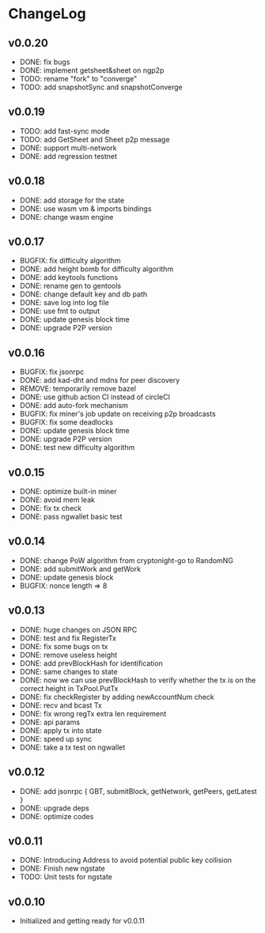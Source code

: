 # ChangeLog

## v0.0.20

- DONE: fix bugs
- DONE: implement getsheet&sheet on ngp2p
- TODO: rename "fork" to "converge"
- TODO: add snapshotSync and snapshotConverge

## v0.0.19

- TODO: add fast-sync mode
- TODO: add GetSheet and Sheet p2p message
- DONE: support multi-network
- DONE: add regression testnet

## v0.0.18

- DONE: add storage for the state
- DONE: use wasm vm & imports bindings
- DONE: change wasm engine

## v0.0.17

- BUGFIX: fix difficulty algorithm
- DONE: add height bomb for difficulty algorithm
- DONE: add keytools functions
- DONE: rename gen to gentools
- DONE: change default key and db path
- DONE: save log into log file
- DONE: use fmt to output
- DONE: update genesis block time
- DONE: upgrade P2P version

## v0.0.16

- BUGFIX: fix jsonrpc
- DONE: add kad-dht and mdns for peer discovery
- REMOVE: temporarily remove bazel
- DONE: use github action CI instead of circleCI
- DONE: add auto-fork mechanism
- BUGFIX: fix miner's job update on receiving p2p broadcasts
- BUGFIX: fix some deadlocks
- DONE: update genesis block time
- DONE: upgrade P2P version
- DONE: test new difficulty algorithm

## v0.0.15

- DONE: optimize built-in miner
- DONE: avoid mem leak
- DONE: fix tx check
- DONE: pass ngwallet basic test

## v0.0.14

- DONE: change PoW algorithm from cryptonight-go to RandomNG
- DONE: add submitWork and getWork
- DONE: update genesis block
- BUGFIX: nonce length => 8

## v0.0.13

- DONE: huge changes on JSON RPC
- DONE: test and fix RegisterTx
- DONE: fix some bugs on tx
- DONE: remove useless height
- DONE: add prevBlockHash for identification
- DONE: same changes to state
- DONE: now we can use prevBlockHash to verify whether the tx is on the correct height in TxPool.PutTx
- DONE: fix checkRegister by adding newAccountNum check
- DONE: recv and bcast Tx
- DONE: fix wrong regTx extra len requirement
- DONE: api params
- DONE: apply tx into state
- DONE: speed up sync
- DONE: take a tx test on ngwallet

## v0.0.12

- DONE: add jsonrpc { GBT, submitBlock, getNetwork, getPeers, getLatest }
- DONE: upgrade deps
- DONE: optimize codes

## v0.0.11

- DONE: Introducing Address to avoid potential public key collision 
- DONE: Finish new ngstate
- TODO: Unit tests for ngstate

## v0.0.10

- Initialized and getting ready for v0.0.11
